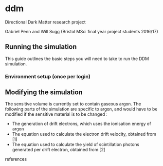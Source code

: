 # ddm
Directional Dark Matter research project

Gabriel Penn and Will Sugg (Bristol MSci final year project students 2016/17)

## Running the simulation
This guide outlines the basic steps you will need to take to run the DDM simulation.

### Environment setup (once per login)




## Modifying the simulation

The sensitive volume is currently set to contain gaseous argon. The following parts of the simulation are specific to argon, and would have to be modified if the sensitive material is to be changed :

  - The generation of drift electrons, which uses the ionisation energy of argon
  - The equation used to calculate the electron drift velocity, obtained from [1]
  - The equation used to calculate the yield of scintillation photons generated per drift electron, obtained from [2]

references
